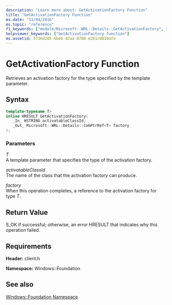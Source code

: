 ```yaml
---
description: "Learn more about: GetActivationFactory Function"
title: "GetActivationFactory Function"
ms.date: "11/04/2016"
ms.topic: "reference"
f1_keywords: ["module/Microsoft::WRL::Details::GetActivationFactory", "client/ABI::Windows::Foundation::GetActivationFactory", "client/Windows::Foundation::GetActivationFactory"]
helpviewer_keywords: ["GetActivationFactory function"]
ms.assetid: 5736d285-6beb-42aa-8788-e261c0010afe
---
```

# GetActivationFactory Function

Retrieves an activation factory for the type specified by the template parameter.

## Syntax

```cpp
template<typename T>
inline HRESULT GetActivationFactory(
   _In_ HSTRING activatableClassId,
   _Out_ Microsoft::WRL::Details::ComPtrRef<T> factory
);
```

### Parameters

*T*<br/>
A template parameter that specifies the type of the activation factory.

*activatableClassId*<br/>
The name of the class that the activation factory can produce.

*factory*<br/>
When this operation completes, a reference to the activation factory for type *T*.

## Return Value

S_OK if successful; otherwise, an error HRESULT that indicates why this operation failed.

## Requirements

**Header:** client.h

**Namespace:** Windows::Foundation

## See also

[Windows::Foundation Namespace](windows-foundation-namespace.md)
